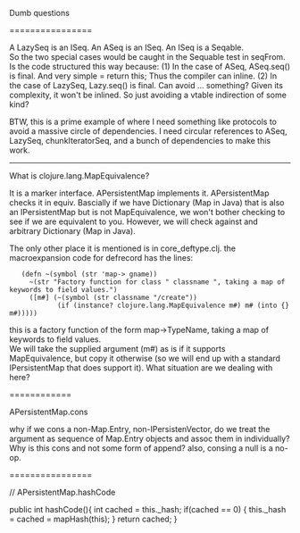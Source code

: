 Dumb questions

================

A LazySeq is an ISeq.  An ASeq is an ISeq.  An ISeq is a Seqable.  
So the two special cases would be caught in the Sequable test in seqFrom.
Is the code structured this way because:
(1) In the case of ASeq, ASeq.seq() is final.  And very simple = return this;  Thus the compiler can inline.
(2) In the case of LazySeq, Lazy.seq() is final.  Can avoid ... something?  Given its complexity, it won't be inlined.  So just avoiding a vtable indirection of some kind?

BTW, this is a prime example of where I need something like protocols to avoid a massive circle of dependencies.
I need circular references to ASeq, LazySeq, chunkIteratorSeq, and a bunch of dependencies to make this work.

------------------

What is clojure.lang.MapEquivalence?

It is a marker interface.
APersistentMap implements it.
APersistentMap checks it in equiv.  Bascially if we have Dictionary (Map in Java) that is also an IPersistentMap but is not MapEquivalence, we won't bother checking to see if we are equivalent to you.  However, we will check against and arbitrary Dictionary (Map in Java).

The only other place it is mentioned is in core_deftype.clj.
the macroexpansion code for defrecord has the lines:

       (defn ~(symbol (str 'map-> gname))
         ~(str "Factory function for class " classname ", taking a map of keywords to field values.")
         ([m#] (~(symbol (str classname "/create"))
                (if (instance? clojure.lang.MapEquivalence m#) m# (into {} m#)))))
				
this is a factory function  of the form map->TypeName, taking a map of keywords to field values.	
We will take the supplied argument (m#) as is if it supports MapEquivalence, but copy it otherwise (so we will end up with a standard IPersistentMap that does support it).	
What situation are we dealing with here?

============

APersistentMap.cons

why if we cons a non-Map.Entry, non-IPersistenVector, do we treat the argument as sequence of Map.Entry objects and assoc them in individually?
Why is this cons and not some form of append?
also, consing a null is a no-op.

================

// APersistentMap.hashCode

public int hashCode(){
    int cached = this._hash;
	if(cached == 0)
		{
		this._hash = cached = mapHash(this);
		}
	return cached;
}

